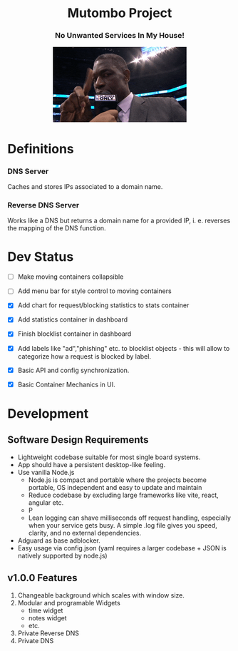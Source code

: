 <h1 align=center>Mutombo Project</h1>
<h3 align=center>No Unwanted Services In My House!</h3>
<p align=center><img src="notinmyhouse.gif" scale=2.0></p>

# Definitions 

### DNS Server
Caches and stores IPs associated to a domain name.

### Reverse DNS Server
Works like a DNS but returns a domain name for a provided IP, i. e. reverses the mapping of the DNS function.

# Dev Status


- [ ] Make moving containers collapsible
- [ ] Add menu bar for style control to moving containers
- [x] Add chart for request/blocking statistics to stats container
- [x] Add statistics container in dashboard 
- [x] Finish blocklist container in dashboard
- [x] Add labels like "ad","phishing" etc. to blocklist objects - this will allow to categorize how a request is blocked by label.
- [x] Basic API and config synchronization.
- [x] Basic Container Mechanics in UI.


# Development
## Software Design Requirements

- Lightweight codebase suitable for most single board systems.
- App should have a persistent desktop-like feeling.
- Use vanilla Node.js 
  - Node.js is compact and portable where the projects become portable, OS independent and easy to update and maintain  
  - Reduce codebase by excluding large frameworks like vite, react, angular etc.
  - P
  - Lean logging can shave milliseconds off request handling, especially when your service gets busy. A simple .log file gives you speed, clarity, and no external dependencies.
- Adguard as base adblocker.
- Easy usage via config.json (yaml requires a larger codebase + JSON is natively supported by node.js)


## v1.0.0 Features

1. Changeable background which scales with window size.
2. Modular and programable Widgets
   - time widget
   - notes widget
   - etc. 
3. Private Reverse DNS
4. Private DNS